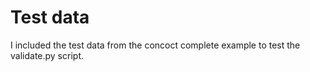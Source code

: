 Test data
========
I included the test data from the concoct complete example to test the validate.py script.
